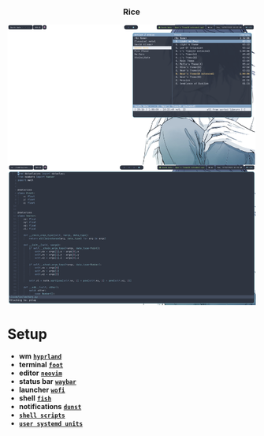 <div align="center">

### Rice

![Nord Rice](rice.png)

</div>

# Setup
- **wm** [**`hyprland`**](https://github.com/fakeowl1/dotfiles/Themes/Nord/tree/main/.config/hypr)
- **terminal** [**`foot`**](https://github.com/fakeowl1/dotfiles/Themes/Nord/tree/main/.config/foot)
- **editor** [**`neovim`**](https://github.com/fakeowl1/dotfiles/Themes/Nord/tree/main/.config/nvim)
- **status bar** [**`waybar`**](https://github.com/fakeowl1/dotfiles/Themes/Nord/tree/main/.config/waybar)
- **launcher** [**`wofi`**](https://github.com/fakeowl1/dotfiles/Themes/Nord/tree/main/.config/wofi)
- **shell** [**`fish`**](https://github.com/fakeowl1/dotfiles/Themes/Nord/tree/main/.config/fish)
- **notifications** [**`dunst`**](https://github.com/fakeowl1/dotfiles/Themes/Nord/tree/main/.config/dunst)
- [**`shell scripts`**](https://github.com/fakeowl1/dotfiles/Themes/Nord/tree/main/.config/scripts)
- [**`user systemd units`**](https://github.com/fakeowl1/dotfiles/Themes/Nord/tree/main/.config/systemd/user)
